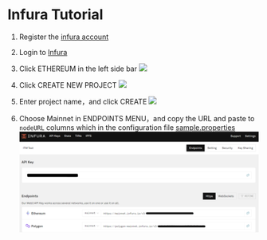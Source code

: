 # Infura Tutorial

1. Register the [infura account](https://infura.io/register)

2. Login to [Infura](https://infura.io/login)

3. Click ETHEREUM in the left side bar
   ![](../image/ethereum.png)

4. Click CREATE NEW PROJECT
   ![](../image/create_new_project.png)

5. Enter project name，and click CREATE
   ![](https://i.imgur.com/26dhmMa.png)

6. Choose Mainnet in ENDPOINTS MENU，and copy the URL and paste to `nodeURL` columns which in the configuration file [sample.properties](../src/main/resources/sample.properties)
   ![](../image/copy_url.png)